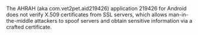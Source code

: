 The AHRAH (aka com.vet2pet.aid219426) application 219426 for Android does not verify X.509 certificates from SSL servers, which allows man-in-the-middle attackers to spoof servers and obtain sensitive information via a crafted certificate.